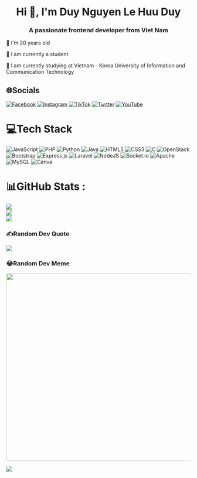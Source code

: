 

<h1 align="center">Hi 👋, I'm Duy Nguyen Le Huu Duy</h1> 
<h3 align="center">A passionate frontend developer from Viet Nam</h3>
<p align="left">🔞 I'm 20 years old</p>
<p align="left">👦 I am currently a student</p>
<p align="left">🌱 I am currently studying at Vietnam - Korea University of Information and Communication Technology</p>

## 🌐Socials
[![Facebook](https://img.shields.io/badge/Facebook-%231877F2.svg?logo=Facebook&logoColor=white)](https://www.facebook.com/nguyenlehuuduy) [![Instagram](https://img.shields.io/badge/Instagram-%23E4405F.svg?logo=Instagram&logoColor=white)](https://www.instagram.com/nguyenlehuuduyy/) [![TikTok](https://img.shields.io/badge/TikTok-%23000000.svg?logo=TikTok&logoColor=white)](https://www.tiktok.com/@nguyenlehuuduy) [![Twitter](https://img.shields.io/badge/Twitter-%231DA1F2.svg?logo=Twitter&logoColor=white)](https://twitter.com/nguyenlehuuduyy) [![YouTube](https://img.shields.io/badge/YouTube-%23FF0000.svg?logo=YouTube&logoColor=white)](https://www.youtube.com/channel/UCZwvye57tvn6VO_jhaA0jEw) 
 
 
 
# 💻Tech Stack
![JavaScript](https://img.shields.io/badge/javascript-%23323330.svg?style=plastic&logo=javascript&logoColor=%23F7DF1E) ![PHP](https://img.shields.io/badge/php-%23777BB4.svg?style=plastic&logo=php&logoColor=white) ![Python](https://img.shields.io/badge/python-3670A0?style=plastic&logo=python&logoColor=ffdd54) ![Java](https://img.shields.io/badge/java-%23ED8B00.svg?style=plastic&logo=java&logoColor=white) ![HTML5](https://img.shields.io/badge/html5-%23E34F26.svg?style=plastic&logo=html5&logoColor=white) ![CSS3](https://img.shields.io/badge/css3-%231572B6.svg?style=plastic&logo=css3&logoColor=white) ![C](https://img.shields.io/badge/c-%2300599C.svg?style=plastic&logo=c&logoColor=white) ![OpenStack](https://img.shields.io/badge/Openstack-%23f01742.svg?style=plastic&logo=openstack&logoColor=white) ![Bootstrap](https://img.shields.io/badge/bootstrap-%23563D7C.svg?style=plastic&logo=bootstrap&logoColor=white) ![Express.js](https://img.shields.io/badge/express.js-%23404d59.svg?style=plastic&logo=express&logoColor=%2361DAFB) ![Laravel](https://img.shields.io/badge/laravel-%23FF2D20.svg?style=plastic&logo=laravel&logoColor=white) ![NodeJS](https://img.shields.io/badge/node.js-6DA55F?style=plastic&logo=node.js&logoColor=white) ![Socket.io](https://img.shields.io/badge/Socket.io-black?style=plastic&logo=socket.io&badgeColor=010101) ![Apache](https://img.shields.io/badge/apache-%23D42029.svg?style=plastic&logo=apache&logoColor=white) ![MySQL](https://img.shields.io/badge/mysql-%2300f.svg?style=plastic&logo=mysql&logoColor=white)  ![Canva](https://img.shields.io/badge/Canva-%2300C4CC.svg?style=plastic&logo=Canva&logoColor=white)
# 📊GitHub Stats :
![](https://github-readme-stats.vercel.app/api?username=nguyenlehuuduy&theme=highcontrast&hide_border=false&include_all_commits=false&count_private=false)<br/>
![](https://github-readme-streak-stats.herokuapp.com/?user=nguyenlehuuduy&theme=highcontrast&hide_border=false)<br/>
![](https://github-readme-stats.vercel.app/api/top-langs/?username=nguyenlehuuduy&theme=highcontrast&hide_border=false&include_all_commits=false&count_private=false&layout=compact)

### ✍️Random Dev Quote
![](https://quotes-github-readme.vercel.app/api?type=horizontal&theme=radical)

### 😂Random Dev Meme
<img src="https://random-memer.herokuapp.com/" width="512px"/>

[![](https://visitcount.itsvg.in/api?id=nguyenlehuuduy&icon=7&color=4)](https://visitcount.itsvg.in)
